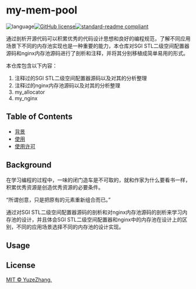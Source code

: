 # my-mem-pool

![language](https://img.shields.io/badge/language-c++-DeepPink.svg)[![GitHub license](https://img.shields.io/github/license/YuzeZhang/my-mem-pool.svg)](https://github.com/YuzeZhang/my-mem-pool/blob/master/LICENSE)[![standard-readme compliant](https://img.shields.io/badge/readme%20style-standard-brightgreen.svg?style=flat-square)](https://github.com/RichardLitt/standard-readme)

通过剖析开源代码可以积累优秀的代码设计思想和良好的编程规范，了解不同应用场景下不同的内存池实现也是一种重要的能力，本仓库对SGI STL二级空间配置器源码和nginx内存池源码进行了剖析和注释，并将其分别移植成简单易用的形式。

本仓库包含以下内容：

1. 注释过的SGI STL二级空间配置器源码以及对其的分析整理
2. 注释过的nginx内存池源码以及对其的分析整理
3. my_allocator
4. my_nginx

## Table of Contents

- [背景](#Background)
- [使用](#Usage)
- [使用许可](#License)

## Background

在学习编程的过程中，一味的闭门造车是不可取的，就和作家为什么要看书一样，积累优秀资源是创造优秀资源的必要条件。

“所谓创意，只是把原有的元素重新组合而已。”

通过对SGI STL二级空间配置器源码的剖析和对nginx内存池源码的剖析来学习内存池的设计，并且体会SGI STL二级空间配置器和nginx中的内存池在设计上的区别，不同的应用场景选择不同的内存池的设计实现。

## Usage

## License

[MIT © YuzeZhang.](https://github.com/YuzeZhang/my-mem-pool/blob/master/LICENSE)
